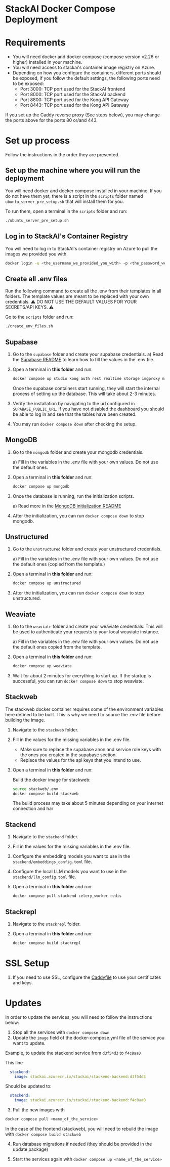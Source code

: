 
# StackAI Docker Compose Deployment

# Requirements

- You will need docker and docker compose (compose version v2.26 or higher) installed in your machine.
- You will need access to stackai's container image registry on Azure.
- Depending on how you configure the containers, different ports should be exposed, if you follow the default settings, the following ports need to be exposed:
  - Port 3000: TCP port used for the StackAI frontend
  - Port 8000: TCP port used for the StackAI backend
  - Port 8800: TCP port used for the Kong API Gateway
  - Port 8443: TCP port used for the Kong API Gateway

If you set up the Caddy reverse proxy (See steps below), you may change the ports above for the ports 80 or/and 443.

# Set up process

Follow the instructions in the order they are presented.

## Set up the machine where you will run the deployment

You will need docker and docker compose installed in your machine. If you do not have them yet, there is a script in the `scripts` folder named `ubuntu_server_pre_setup.sh` that will install them for you.

To run them, open a terminal in the `scripts` folder and run:

```bash
./ubuntu_server_pre_setup.sh
```

## Log in to StackAI's Container Registry

You will need to log in to StackAI's container registry on Azure to pull the images we provided you with.

```bash
docker login -u <the_username_we_provided_you_with> -p <the_password_we_provided_you_with> stackai.azurecr.io
```

## Create all .env files

Run the following command to create all the .env from their templates in all folders. The template values are meant to be replaced with your own credentials. :warning: DO NOT USE THE DEFAULT VALUES FOR YOUR SECRETS/API KEYS. :warning:

Go to the `scripts` folder and run:

```bash
./create_env_files.sh
```

## Supabase

1. Go to the `supabase` folder and create your supabase credentials.
    a) Read the [Supabase README](supabase/README.md) to learn how to fill the values in the .env file.

2. Open a terminal in **this folder** and run:

    ```bash
    docker compose up studio kong auth rest realtime storage imgproxy meta functions analytics db vector supavisor 
    ```

    Once the supabase containers start running, they will start the internal process of setting up the database. This will take about 2-3 minutes.

3. Verify the installation by navigating to the url configured in `SUPABASE_PUBLIC_URL`. If you have not disabled the dashboard you should be able to log in and see that the tables have been created.

4. You may run `docker compose down` after checking the setup.

## MongoDB

1. Go to the `mongodb` folder and create your mongodb credentials.

    a) Fill in the variables in the .env file with your own values. Do not use the default ones.

2. Open a terminal in **this folder** and run:

    ```bash
    docker compose up mongodb
    ```

3. Once the database is running, run the initialization scripts.

    a) Read more in the [MongoDB initialization README](mongodb/initialization/README.md)

4. After the initialization, you can run `docker compose down` to stop mongodb.

## Unstructured

1. Go to the `unstructured` folder and create your unstructured credentials.

    a) Fill in the variables in the .env file with your own values. Do not use the default ones (copied from the template.)

2. Open a terminal in **this folder** and run:

    ```bash
    docker compose up unstructured
    ```

3. After the initialization, you can run `docker compose down` to stop unstructured.

## Weaviate

1. Go to the `weaviate` folder and create your weaviate credentials. This will be used to authenticate your requests to your local weaviate instance.

    a) Fill in the variables in the .env file with your own values. Do not use the default ones copied from the template.

2. Open a terminal in **this folder** and run:

    ```bash
    docker compose up weaviate
    ```

3. Wait for about 2 minutes for everything to start up. If the startup is successful, you can run `docker compose down` to stop weaviate.

## Stackweb

The stackweb docker container requires some of the environment variables here defined to be built. This is why we need to source the .env file before building the image.

1. Navigate to the `stackweb` folder.

2. Fill in the values for the missing variables in the .env file.
   - Make sure to replace the supabase anon and service role keys with the ones you created in the supabase section.
   - Replace the values for the api keys that you intend to use.

4. Open a terminal in **this folder** and run:

    Build the docker image for stackweb:

    ```bash
    source stackweb/.env
    docker compose build stackweb
    ```

    The build process may take about 5 minutes depending on your internet connection and har

## Stackend

1. Navigate to the `stackend` folder.

2. Fill in the values for the missing variables in the .env file.

3. Configure the embedding models you want to use in the `stackend/embeddings_config.toml` file.

4. Configure the local LLM models you want to use in the `stackend/llm_config.toml` file.

5. Open a terminal in **this folder** and run:

    ```bash
    docker compose pull stackend celery_worker redis
    ```

## Stackrepl

1. Navigate to the `stackrepl` folder.

2. Open a terminal in **this folder** and run:

    ```bash
    docker compose build stackrepl
    ```

# SSL Setup

1. If you need to use SSL, configure the [Caddyfile](./caddy/Caddyfile) to use your certificates and keys.

# Updates

In order to update the services, you will need to follow the instructions below:

1) Stop all the services with `docker compose down`
2) Update the `image` field of the docker-compose.yml file of the service you want to update.

Example, to update the stackend service from `d3f54d3` to `f4c8aa0`

This line
```yaml
  stackend:
    image: stackai.azurecr.io/stackai/stackend-backend:d3f54d3
```

Should be updated to:

```yaml
  stackend:
    image: stackai.azurecr.io/stackai/stackend-backend:f4c8aa0
```

3) Pull the new images with

```bash
docker compose pull <name_of_the_service>
```

In the case of the frontend (stackweb), you will need to rebuild the image with `docker compose build stackweb`

4) Run database migrations if needed (they should be provided in the update package)

5) Start the services again with `docker compose up <name_of_the_service>`
